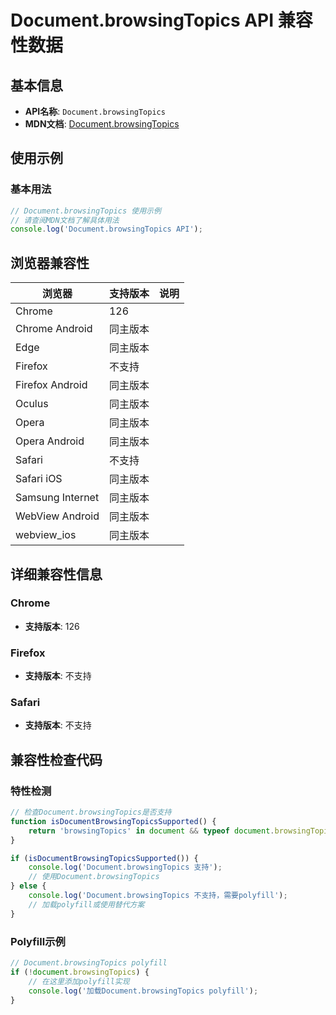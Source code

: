 # Document.browsingTopics API 兼容性数据

## 基本信息

- **API名称**: `Document.browsingTopics`
- **MDN文档**: [Document.browsingTopics](https://developer.mozilla.org/docs/Web/API/Document/browsingTopics)

## 使用示例

### 基本用法

```javascript
// Document.browsingTopics 使用示例
// 请查阅MDN文档了解具体用法
console.log('Document.browsingTopics API');
```

## 浏览器兼容性

| 浏览器 | 支持版本 | 说明 |
|--------|----------|------|
| Chrome | 126 |  |
| Chrome Android | 同主版本 |  |
| Edge | 同主版本 |  |
| Firefox | 不支持 |  |
| Firefox Android | 同主版本 |  |
| Oculus | 同主版本 |  |
| Opera | 同主版本 |  |
| Opera Android | 同主版本 |  |
| Safari | 不支持 |  |
| Safari iOS | 同主版本 |  |
| Samsung Internet | 同主版本 |  |
| WebView Android | 同主版本 |  |
| webview_ios | 同主版本 |  |

## 详细兼容性信息

### Chrome

- **支持版本**: 126

### Firefox

- **支持版本**: 不支持

### Safari

- **支持版本**: 不支持

## 兼容性检查代码

### 特性检测

```javascript
// 检查Document.browsingTopics是否支持
function isDocumentBrowsingTopicsSupported() {
    return 'browsingTopics' in document && typeof document.browsingTopics === 'function';
}

if (isDocumentBrowsingTopicsSupported()) {
    console.log('Document.browsingTopics 支持');
    // 使用Document.browsingTopics
} else {
    console.log('Document.browsingTopics 不支持，需要polyfill');
    // 加载polyfill或使用替代方案
}
```

### Polyfill示例

```javascript
// Document.browsingTopics polyfill
if (!document.browsingTopics) {
    // 在这里添加polyfill实现
    console.log('加载Document.browsingTopics polyfill');
}
```

